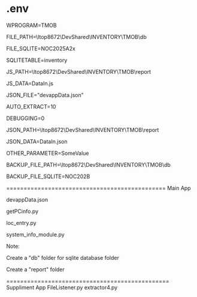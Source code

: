 .env
===============================================

WPROGRAM=TMOB

FILE_PATH=\\ltop8672\DevShared\INVENTORY\TMOB\db

FILE_SQLITE=NOC2025A2x

SQLITETABLE=inventory

JS_PATH=\\ltop8672\DevShared\INVENTORY\TMOB\report

JS_DATA=DataIn.js

JSON_FILE="devappData.json"

AUTO_EXTRACT=10

DEBUGGING=0

JSON_PATH=\\ltop8672\DevShared\INVENTORY\TMOB\report

JSON_DATA=DataIn.json

OTHER_PARAMETER=SomeValue

BACKUP_FILE_PATH=\\ltop8672\DevShared\INVENTORY\TMOB\db

BACKUP_FILE_SQLITE=NOC202B

============================================== Main App

devappData.json

getPCinfo.py

loc_entry.py

system_info_module.py

Note: 

  Create a "db" folder for sqlite database folder
  
  Create a "report" folder
  
=============================================== Suppliment App
FileListener.py
extractor4.py



